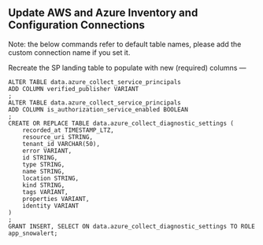 ## Update AWS and Azure Inventory and Configuration Connections

Note: the below commands refer to default table names, please add the custom connection name if you set it.

Recreate the SP landing table to populate with new (required) columns —

~~~
ALTER TABLE data.azure_collect_service_principals
ADD COLUMN verified_publisher VARIANT
;
ALTER TABLE data.azure_collect_service_principals
ADD COLUMN is_authorization_service_enabled BOOLEAN
;
CREATE OR REPLACE TABLE data.azure_collect_diagnostic_settings (
    recorded_at TIMESTAMP_LTZ,
    resource_uri STRING,
    tenant_id VARCHAR(50),
    error VARIANT,
    id STRING,
    type STRING,
    name STRING,
    location STRING,
    kind STRING,
    tags VARIANT,
    properties VARIANT,
    identity VARIANT
)
;
GRANT INSERT, SELECT ON data.azure_collect_diagnostic_settings TO ROLE app_snowalert;
~~~

